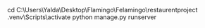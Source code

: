 cd C:\Users\Yalda\Desktop\Flamingo\Felamingo\restaurentproject
.venv\Scripts\activate
python manage.py runserver
